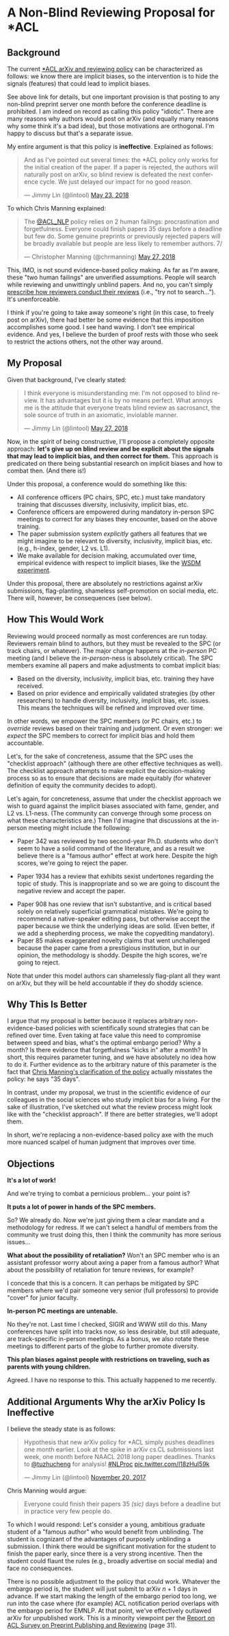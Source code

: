 # A Non-Blind Reviewing Proposal for *ACL

## Background

The current [*ACL arXiv and reviewing policy](https://www.aclweb.org/adminwiki/index.php?title=ACL_Policies_for_Submission,_Review_and_Citation) can be characterized as follows: we know there are implicit biases, so the intervention is to hide the signals (features) that could lead to implicit biases.

See above link for details, but one important provision is that posting to any non-blind preprint server one month before the conference deadline is prohibited.
I am indeed on record as calling this policy "idiotic".
There are many reasons why authors would post on arXiv (and equally many reasons why some think it's a bad idea), but those motivations are orthogonal.
I'm happy to discuss but that's a separate issue.

My entire argument is that this policy is **ineffective**. Explained as follows:

<blockquote class="twitter-tweet" data-lang="en"><p lang="en" dir="ltr">And as I&#39;ve pointed out several times: the *ACL policy only works for the initial creation of the paper. If a paper is rejected, the authors will naturally post on arXiv, so blind review is defeated the next conference cycle. We just delayed our impact for no good reason.</p>&mdash; Jimmy Lin (@lintool) <a href="https://twitter.com/lintool/status/999099753286615040?ref_src=twsrc%5Etfw">May 23, 2018</a></blockquote>

To which Chris Manning explained:

<blockquote class="twitter-tweet" data-lang="en"><p lang="en" dir="ltr">The <a href="https://twitter.com/ACL_NLP?ref_src=twsrc%5Etfw">@ACL_NLP</a> policy relies on 2 human failings: procrastination and forgetfulness. Everyone could finish papers 35 days before a deadline but few do. Some genuine preprints or previously rejected papers will be broadly available but people are less likely to remember authors. 7/</p>&mdash; Christopher Manning (@chrmanning) <a href="https://twitter.com/chrmanning/status/1000528110276624384?ref_src=twsrc%5Etfw">May 27, 2018</a></blockquote>

This, IMO, is not sound evidence-based policy making.
As far as I'm aware, these "two human failings" are unverified assumptions.
People will search while reviewing and unwittingly unblind papers.
And no, you can't simply [prescribe how reviewers conduct their reviews](https://www.aclweb.org/adminwiki/index.php?title=ACL_Reviewer_Guidelines#Preserving_Double_Blind_Review) (i.e., "try not to search...").
It's unenforceable.

I think if you're going to take away someone's right (in this case, to freely post on arXiv), there had better be some evidence that this imposition accomplishes some good.
I see hand waving.
I don't see empirical evidence.
And yes, I believe the burden of proof rests with those who seek to restrict the actions others, not the other way around.

## My Proposal

Given that background, I've clearly stated:

<blockquote class="twitter-tweet" data-lang="en"><p lang="en" dir="ltr">I think everyone is misunderstanding me: I&#39;m not opposed to blind review. It has advantages but it is by no means perfect. What annoys me is the attitude that everyone treats blind review as sacrosanct, the sole source of truth in an axiomatic, inviolable manner.</p>&mdash; Jimmy Lin (@lintool) <a href="https://twitter.com/lintool/status/1000812604904824832?ref_src=twsrc%5Etfw">May 27, 2018</a></blockquote>

Now, in the spirit of being constructive, I'll propose a completely opposite approach: **let's give up on blind review and be explicit about the signals that may lead to implicit bias, and then correct for them.**
This approach is predicated on there being substantial research on implicit biases and how to combat then.
(And there is!)

Under this proposal, a conference would do something like this:

+ All conference officers (PC chairs, SPC, etc.) must take mandatory training that discusses diversity, inclusivity, implicit bias, etc.
+ Conference officers are empowered during mandatory in-person SPC meetings to correct for any biases they encounter, based on the above training.
+ The paper submission system *explicitly* gathers all features that we might imagine to be relevant to diversity, inclusivity, implicit bias, etc. (e.g., h-index, gender, L2 vs. L1).
+ We make available for decision making, accumulated over time, empirical evidence with respect to implicit biases, like the [WSDM experiment](http://www.pnas.org/content/114/48/12708).

Under this proposal, there are absolutely no restrictions against arXiv submissions, flag-planting, shameless self-promotion on social media, etc.
There will, however, be consequences (see below).

## How This Would Work

Reviewing would proceed normally as most conferences are run today. Reviewers remain blind to authors, but they must be revealed to the SPC (or track chairs, or whatever).
The major change happens at the *in-person* PC meeting (and I believe the *in-person*-ness is absolutely critical).
The SPC members examine all papers and make adjustments to combat implicit bias:

+ Based on the diversity, inclusivity, implicit bias, etc. training they have received.
+ Based on prior evidence and empirically validated strategies (by other researchers) to handle diversity, inclusivity, implicit bias, etc. issues. This means the techniques will be refined and improved over time.

In other words, we empower the SPC members (or PC chairs, etc.) to _override_ reviews based on their training and judgment.
Or even stronger: we _expect_ the SPC members to correct for implicit bias and hold them accountable.

Let's, for the sake of concreteness, assume that the SPC uses the "checklist approach" (although there are other effective techniques as well). The checklist approach attempts to make explicit the decision-making process so as to ensure that decisions are made equitably (for whatever definition of equity the community decides to adopt).

Let's again, for concreteness, assume that under the checklist approach we wish to guard against the implicit biases associated with fame, gender, and L2 vs. L1-ness.
(The community can converge through some process on what these characteristics are.)
Then I'd imagine that discussions at the in-person meeting might include the following:

+ Paper 342 was reviewed by two second-year Ph.D. students who don't seem to have a solid command of the literature, and as a result we believe there is a "famous author" effect at work here. Despite the high scores, we're going to reject the paper.
* Paper 1934 has a review that exhibits sexist undertones regarding the topic of study. This is inappropriate and so we are going to discount the negative review and accept the paper.
+ Paper 908 has one review that isn't substantive, and is critical based solely on relatively superficial grammatical mistakes. We're going to recommend a native-speaker editing pass, but otherwise accept the paper because we think the underlying ideas are solid. (Even better, if we add a shepherding process, we make the copyediting mandatory).
+ Paper 85 makes exaggerated novelty claims that went unchallenged because the paper came from a prestigious institution, but in our opinion, the methodology is shoddy. Despite the high scores, we're going to reject.

Note that under this model authors can shamelessly flag-plant all they want on arXiv, but they will be held accountable if they do shoddy science.

## Why This Is Better

I argue that my proposal is better because it replaces arbitrary non-evidence-based policies with scientifically sound strategies that can be refined over time.
Even taking at face value this need to compromise between speed and bias, what's the optimal embargo period?
Why a month?
Is there evidence that forgetfulness "kicks in" after a month?
In short, this requires parameter tuning, and we have absolutely no idea how to do it.
Further evidence as to the arbitrary nature of this parameter is the fact that [Chris Manning's clarification of the policy](https://naacl2018.wordpress.com/2018/05/27/the-thinking-behind-the-acl-preprint-policy/) actually misstates the policy: he says "35 days".

In contrast, under my proposal, we trust in the scientific evidence of our colleagues in the social sciences who study implicit bias for a living.
For the sake of illustration, I've sketched out what the review process might look like with the "checklist approach".
If there are better strategies, we'll adopt them.

In short, we're replacing a non-evidence-based policy axe with the much more nuanced scalpel of human judgment that improves over time.

## Objections

**It's a lot of work!**

And we're trying to combat a pernicious problem... your point is?

**It puts a lot of power in hands of the SPC members.**

So? We already do.
Now we're just giving them a clear mandate and a methodology for redress.
If we can't select a handful of members from the community we trust doing this, then I think the community has more serious issues...

**What about the possibility of retaliation?** Won't an SPC member who is an assistant professor worry about axing a paper from a famous author?
What about the possibility of retaliation for tenure reviews, for example?

I concede that this is a concern.
It can perhaps be mitigated by SPC members where we'd pair someone very senior (full professors) to provide "cover" for junior faculty.

**In-person PC meetings are untenable.**

No they're not.
Last time I checked, SIGIR and WWW still do this.
Many conferences have split into tracks now, so less desirable, but still adequate, are track-specific in-person meetings.
As a bonus, we also rotate these meetings to different parts of the globe to further promote diversity.

**This plan biases against people with restrictions on traveling, such as parents with young children.**

Agreed. I have no response to this.
This actually happened to me recently.

## Additional Arguments Why the arXiv Policy Is Ineffective

I believe the steady state is as follows:

<blockquote class="twitter-tweet" data-lang="en"><p lang="en" dir="ltr">Hypothesis that new arXiv policy for *ACL simply pushes deadlines one month earlier. Look at the spike in arXiv cs.CL submissions last week, one month before NAACL 2018 long paper deadlines. Thanks to <a href="https://twitter.com/tuzhucheng?ref_src=twsrc%5Etfw">@tuzhucheng</a> for analysis! <a href="https://twitter.com/hashtag/NLProc?src=hash&amp;ref_src=twsrc%5Etfw">#NLProc</a> <a href="https://t.co/l18zHuI59k">pic.twitter.com/l18zHuI59k</a></p>&mdash; Jimmy Lin (@lintool) <a href="https://twitter.com/lintool/status/932729551326793730?ref_src=twsrc%5Etfw">November 20, 2017</a></blockquote>

Chris Manning would argue:

> Everyone could finish their papers 35 _(sic)_ days before a deadline but in practice very few people do.

To which I would respond: Let's consider a young, ambitious graduate student of a "famous author" who would benefit from unblinding.
The student is cognizant of the advantages of purposely unblinding a submission.
I think there would be significant motivation for the student to finish the paper early, since there is a very strong incentive.
Then the student could flaunt the rules (e.g., broadly advertise on social media) and face no consequences.

There is no possible adjustment to the policy that could work.
Whatever the embargo period is, the student will just submit to arXiv _n_ + 1 days in advance.
If we start making the length of the embargo period too long, we run into the case where (for example) ACL notification period overlaps with the embargo period for EMNLP.
At that point, we've effectively outlawed arXiv for unpublished work.
This is a minority viewpoint per the [Report on ACL Survey on Preprint Publishing and Reviewing](https://stp.lingfil.uu.se/~nivre/docs/SurveyReportFinal.pdf) (page 31).
